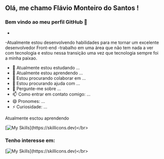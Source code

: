 ## Olá, me chamo Flávio Monteiro do Santos ! 
### Bem vindo ao meu perfil GitHub 👋
- 
<p>-Atualmente estou desenvolvendo habilidades para me tornar um excelente desenvolvedor Front-end
-trabalho em uma área que não tem nada a ver com tecnologia e estou nessa transição uma vez que tecnologia 
sempre foi a minha paixao.</p>


- 🔭 Atualmente estou estudando  ...
- 🌱 Atualmente estou aprendendo ...
- 👯 Estou procurando colaborar em ...
- 🤔 Estou procurando ajuda com ...
- 💬 Pergunte-me sobre ...
- 📫 Como entrar em contato comigo: ...
- 😄 Pronomes: ...
- ⚡ Curiosidade: ...
    
<!---
Flavio-Monteiro/Flavio-Monteiro is a ✨ special ✨ repository because its `README.md` (this file) appears on your GitHub profile.
You can click the Preview link to take a look at your changes.
-->
Atualmente esctou aprendendo</br>

[![My Skills](https://skillicons.dev/icons?i=js,html,css,)](https://skillicons.dev)</br>

<h3>Tenho interesse em:</h3>

[![My Skills](https://skillicons.dev/icons?i=react,html,css,)](https://skillicons.dev)</br>


